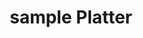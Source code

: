 ---
title: "sample Platter"
price: "$14.00"
category: "Appetizers"
img: ""
desc: "Chicken strip, finger steaks, onion rings, tatertos;boneless wings"
---